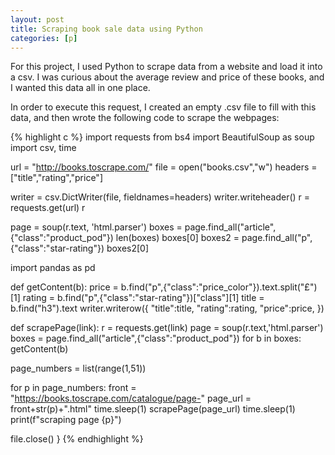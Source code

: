 ```yaml
---
layout: post
title: Scraping book sale data using Python
categories: [p]
---
```


For this project, I used Python to scrape data from a website and load it into a csv. I was curious about the average review and price of these books, and I wanted this data all in one place. 

In order to execute this request, I created an empty .csv file to fill with this data, and then wrote the following code to scrape the webpages:

{% highlight c %}
import requests
from bs4 import BeautifulSoup as soup
import csv, time

url = "http://books.toscrape.com/"
file = open("books.csv","w")
headers = ["title","rating","price"]

writer = csv.DictWriter(file, fieldnames=headers)
writer.writeheader()
r = requests.get(url)
r

page = soup(r.text, 'html.parser')
boxes = page.find_all("article", {"class":"product_pod"})
len(boxes)
boxes[0]
boxes2 = page.find_all("p", {"class":"star-rating"})
boxes2[0]

import pandas as pd

def getContent(b): 
        price = b.find("p",{"class":"price_color"}).text.split("£")[1]
        rating = b.find("p",{"class":"star-rating"})["class"][1]
        title = b.find("h3").text
        writer.writerow({
            "title":title,
            "rating":rating,
            "price":price,
            })

def scrapePage(link):
        r = requests.get(link)
        page = soup(r.text,'html.parser')
        boxes = page.find_all("article",{"class":"product_pod"})
        for b in boxes:
            getContent(b)

page_numbers = list(range(1,51))

for p in page_numbers:
        front = "https://books.toscrape.com/catalogue/page-"
        page_url = front+str(p)+".html"
        time.sleep(1)
        scrapePage(page_url)
        time.sleep(1)
        print(f"scraping page {p}")

file.close()
}
{% endhighlight %}
